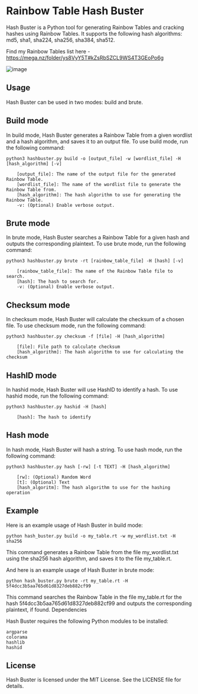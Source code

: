 
# Rainbow Table Hash Buster

Hash Buster is a Python tool for generating Rainbow Tables and cracking hashes using Rainbow Tables. It supports the following hash algorithms: md5, sha1, sha224, sha256, sha384, sha512.

Find my Rainbow Tables list here - https://mega.nz/folder/ys8VyY5T#kZsRbSZCL9WS4T3GEoPo6g

![image](https://user-images.githubusercontent.com/93849885/218319656-99b5b446-2f4d-4d38-bd7b-d3f764fd1626.png)

## Usage
Hash Buster can be used in two modes: build and brute.

## Build mode

In build mode, Hash Buster generates a Rainbow Table from a given wordlist and a hash algorithm, and saves it to an output file. To use build mode, run the following command:

```
python3 hashbuster.py build -o [output_file] -w [wordlist_file] -H [hash_algorithm] [-v]

    [output_file]: The name of the output file for the generated Rainbow Table.
    [wordlist_file]: The name of the wordlist file to generate the Rainbow Table from.
    [hash_algorithm]: The hash algorithm to use for generating the Rainbow Table.
    -v: (Optional) Enable verbose output.
```

## Brute mode

In brute mode, Hash Buster searches a Rainbow Table for a given hash and outputs the corresponding plaintext. To use brute mode, run the following command:

```
python3 hashbuster.py brute -rt [rainbow_table_file] -H [hash] [-v]

    [rainbow_table_file]: The name of the Rainbow Table file to search.
    [hash]: The hash to search for.
    -v: (Optional) Enable verbose output.
```

## Checksum mode

In checksum mode, Hash Buster will calculate the checksum of a chosen file. To use checksum mode, run the following command:

```
python3 hashbuster.py checksum -f [file] -H [hash_algorithm]
    
    [file]: File path to calculate checksum
    [hash_algorithm]: The hash algorithm to use for calculating the checksum
```

## HashID mode

In hashid mode, Hash Buster will use HashID to identify a hash. To use hashid mode, run the following command:

```
python3 hashbuster.py hashid -H [hash]

    [hash]: The hash to identify
```

## Hash mode

In hash mode, Hash Buster will hash a string. To use hash mode, run the following command:

```
python3 hashbuster.py hash [-rw] [-t TEXT] -H [hash_algorithm]
    
    [rw]: (Optional) Random Word
    [t]: (Optional) Text
    [hash_algoritm]: The hash algorithm to use for the hashing operation
```

## Example

Here is an example usage of Hash Buster in build mode:

`python hash_buster.py build -o my_table.rt -w my_wordlist.txt -H sha256`

This command generates a Rainbow Table from the file my_wordlist.txt using the sha256 hash algorithm, and saves it to the file my_table.rt.

And here is an example usage of Hash Buster in brute mode:

`python hash_buster.py brute -rt my_table.rt -H 5f4dcc3b5aa765d61d8327deb882cf99`

This command searches the Rainbow Table in the file my_table.rt for the hash 5f4dcc3b5aa765d61d8327deb882cf99 and outputs the corresponding plaintext, if found.
Dependencies

Hash Buster requires the following Python modules to be installed:

    argparse
    colorama
    hashlib
    hashid

## License

Hash Buster is licensed under the MIT License. See the LICENSE file for details.
